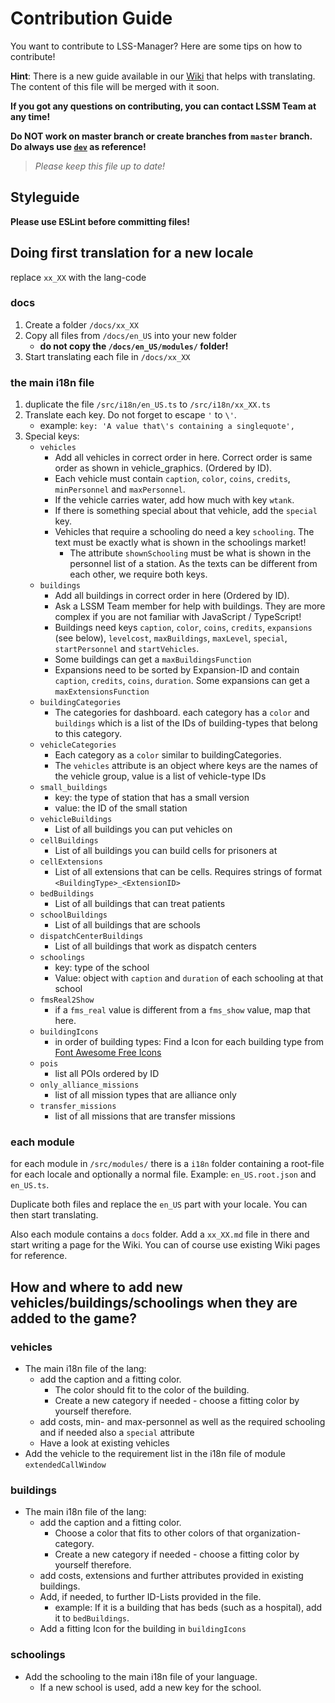 # Contribution Guide
You want to contribute to LSS-Manager? Here are some tips on how to contribute!

**Hint**: There is a new guide available in our [Wiki](https://docs.lss-manager.de/en_US/contributing) that helps with translating. The content of this file will be merged with it soon.

**If you got any questions on contributing, you can contact LSSM Team at any time!**

**Do NOT work on master branch or create branches from `master` branch. Do always use [`dev`](/tree/dev) as reference!**

> *Please keep this file up to date!*

## Styleguide
**Please use ESLint before committing files!**

## Doing first translation for a new locale
replace `xx_XX` with the lang-code

### docs
1. Create a folder `/docs/xx_XX`
2. Copy all files from `/docs/en_US` into your new folder
    * **do not copy the `/docs/en_US/modules/` folder!**
3. Start translating each file in `/docs/xx_XX`

### the main i18n file
1. duplicate the file `/src/i18n/en_US.ts` to `/src/i18n/xx_XX.ts`
2. Translate each key. Do not forget to escape `'` to `\'`.
    * example: `key: 'A value that\'s containing a singlequote',`
3. Special keys:
    * `vehicles`
        * Add all vehicles in correct order in here. Correct order is same order as shown in vehicle_graphics. (Ordered by ID).
        * Each vehicle must contain `caption`, `color`, `coins`, `credits`, `minPersonnel` and `maxPersonnel`.
        * If the vehicle carries water, add how much with key `wtank`.
        * If there is something special about that vehicle, add the `special` key.
        * Vehicles that require a schooling do need a key `schooling`. The text must be exactly what is shown in the schoolings market!
            * The attribute `shownSchooling` must be what is shown in the personnel list of a station. As the texts can be different from each other, we require both keys.
    * `buildings`
        * Add all buildings in correct order in here (Ordered by ID).
        * Ask a LSSM Team member for help with buildings. They are more complex if you are not familiar with JavaScript / TypeScript!
        * Buildings need keys `caption`, `color`, `coins`, `credits`, `expansions` (see below), `levelcost`, `maxBuildings`, `maxLevel`, `special`, `startPersonnel` and `startVehicles`.
        * Some buildings can get a `maxBuildingsFunction`
        * Expansions need to be sorted by Expansion-ID and contain `caption`, `credits`, `coins`, `duration`. Some expansions can get a `maxExtensionsFunction`
    * `buildingCategories`
        * The categories for dashboard. each category has a `color` and `buildings` which is a list of the IDs of building-types that belong to this category.
    * `vehicleCategories`
        * Each category as a `color` similar to buildingCategories.
        * The `vehicles` attribute is an object where keys are the names of the vehicle group, value is a list of vehicle-type IDs
    * `small_buildings`
        * key: the type of station that has a small version
        * value: the ID of the small station
    * `vehicleBuildings`
        * List of all buildings you can put vehicles on
    * `cellBuildings`
        * List of all buildings you can build cells for prisoners at
    * `cellExtensions`
        * List of all extensions that can be cells. Requires strings of format `<BuildingType>_<ExtensionID>`
    * `bedBuildings`
        * List of all buildings that can treat patients
    * `schoolBuildings`
        * List of all buildings that are schools
    * `dispatchCenterBuildings`
        * List of all buildings that work as dispatch centers
    * `schoolings`
        * key: type of the school
        * Value: object with `caption` and `duration` of each schooling at that school
    * `fmsReal2Show`
        * if a `fms_real` value is different from a `fms_show` value, map that here.
    * `buildingIcons`
        * in order of building types: Find a Icon for each building type from [Font Awesome Free Icons][FA]
    * `pois`
        * list all POIs ordered by ID
    * `only_alliance_missions`
        * list of all mission types that are alliance only
    * `transfer_missions`
        * list of all missions that are transfer missions

### each module
for each module in `/src/modules/` there is a `i18n` folder containing a root-file for each locale and optionally a normal file. Example: `en_US.root.json` and `en_US.ts`.

Duplicate both files and replace the `en_US` part with your locale. You can then start translating.


Also each module contains a `docs` folder. Add a `xx_XX.md` file in there and start writing a page for the Wiki. You can of course use existing Wiki pages for reference.

## How and where to add new vehicles/buildings/schoolings when they are added to the game?

### vehicles
* The main i18n file of the lang:
    * add the caption and a fitting color.
        * The color should fit to the color of the building.
        * Create a new category if needed - choose a fitting color by yourself therefore.
    * add costs, min- and max-personnel as well as the required schooling and if needed also a `special` attribute
    * Have a look at existing vehicles
* Add the vehicle to the requirement list in the i18n file of module `extendedCallWindow`

### buildings
* The main i18n file of the lang:
    * add the caption and a fitting color.
        * Choose a color that fits to other colors of that organization-category.
        * Create a new category if needed - choose a fitting color by yourself therefore.
    * add costs, extensions and further attributes provided in existing buildings.
    * Add, if needed, to further ID-Lists provided in the file.
        * example: If it is a building that has beds (such as a hospital), add it to `bedBuildings`.
    * Add a fitting Icon for the building in `buildingIcons`

### schoolings
* Add the schooling to the main i18n file of your language.
    * If a new school is used, add a new key for the school.

[FA]: https://fontawesome.com/search?ic=free&o=r
